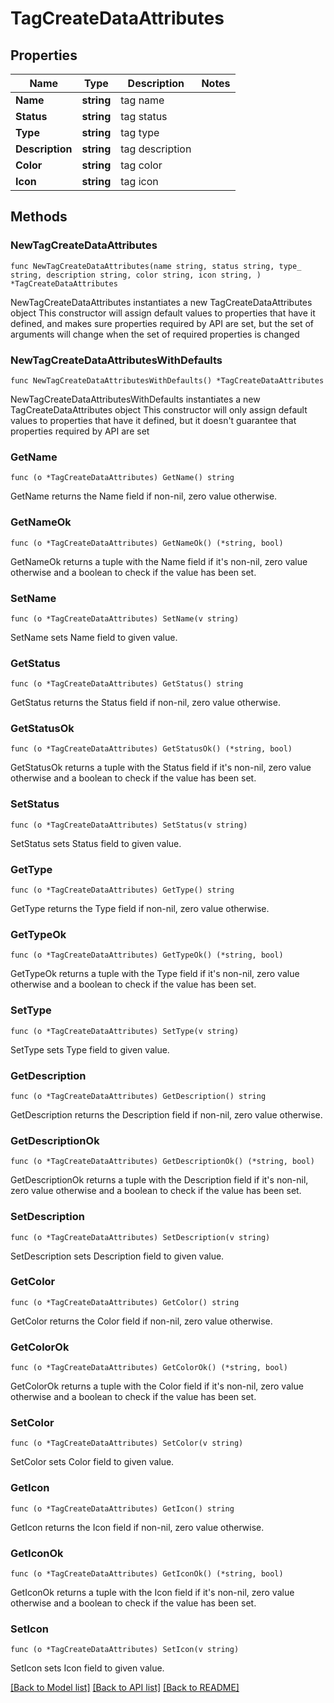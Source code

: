 # TagCreateDataAttributes

## Properties

Name | Type | Description | Notes
------------ | ------------- | ------------- | -------------
**Name** | **string** | tag name | 
**Status** | **string** | tag status | 
**Type** | **string** | tag type | 
**Description** | **string** | tag description | 
**Color** | **string** | tag color | 
**Icon** | **string** | tag icon | 

## Methods

### NewTagCreateDataAttributes

`func NewTagCreateDataAttributes(name string, status string, type_ string, description string, color string, icon string, ) *TagCreateDataAttributes`

NewTagCreateDataAttributes instantiates a new TagCreateDataAttributes object
This constructor will assign default values to properties that have it defined,
and makes sure properties required by API are set, but the set of arguments
will change when the set of required properties is changed

### NewTagCreateDataAttributesWithDefaults

`func NewTagCreateDataAttributesWithDefaults() *TagCreateDataAttributes`

NewTagCreateDataAttributesWithDefaults instantiates a new TagCreateDataAttributes object
This constructor will only assign default values to properties that have it defined,
but it doesn't guarantee that properties required by API are set

### GetName

`func (o *TagCreateDataAttributes) GetName() string`

GetName returns the Name field if non-nil, zero value otherwise.

### GetNameOk

`func (o *TagCreateDataAttributes) GetNameOk() (*string, bool)`

GetNameOk returns a tuple with the Name field if it's non-nil, zero value otherwise
and a boolean to check if the value has been set.

### SetName

`func (o *TagCreateDataAttributes) SetName(v string)`

SetName sets Name field to given value.


### GetStatus

`func (o *TagCreateDataAttributes) GetStatus() string`

GetStatus returns the Status field if non-nil, zero value otherwise.

### GetStatusOk

`func (o *TagCreateDataAttributes) GetStatusOk() (*string, bool)`

GetStatusOk returns a tuple with the Status field if it's non-nil, zero value otherwise
and a boolean to check if the value has been set.

### SetStatus

`func (o *TagCreateDataAttributes) SetStatus(v string)`

SetStatus sets Status field to given value.


### GetType

`func (o *TagCreateDataAttributes) GetType() string`

GetType returns the Type field if non-nil, zero value otherwise.

### GetTypeOk

`func (o *TagCreateDataAttributes) GetTypeOk() (*string, bool)`

GetTypeOk returns a tuple with the Type field if it's non-nil, zero value otherwise
and a boolean to check if the value has been set.

### SetType

`func (o *TagCreateDataAttributes) SetType(v string)`

SetType sets Type field to given value.


### GetDescription

`func (o *TagCreateDataAttributes) GetDescription() string`

GetDescription returns the Description field if non-nil, zero value otherwise.

### GetDescriptionOk

`func (o *TagCreateDataAttributes) GetDescriptionOk() (*string, bool)`

GetDescriptionOk returns a tuple with the Description field if it's non-nil, zero value otherwise
and a boolean to check if the value has been set.

### SetDescription

`func (o *TagCreateDataAttributes) SetDescription(v string)`

SetDescription sets Description field to given value.


### GetColor

`func (o *TagCreateDataAttributes) GetColor() string`

GetColor returns the Color field if non-nil, zero value otherwise.

### GetColorOk

`func (o *TagCreateDataAttributes) GetColorOk() (*string, bool)`

GetColorOk returns a tuple with the Color field if it's non-nil, zero value otherwise
and a boolean to check if the value has been set.

### SetColor

`func (o *TagCreateDataAttributes) SetColor(v string)`

SetColor sets Color field to given value.


### GetIcon

`func (o *TagCreateDataAttributes) GetIcon() string`

GetIcon returns the Icon field if non-nil, zero value otherwise.

### GetIconOk

`func (o *TagCreateDataAttributes) GetIconOk() (*string, bool)`

GetIconOk returns a tuple with the Icon field if it's non-nil, zero value otherwise
and a boolean to check if the value has been set.

### SetIcon

`func (o *TagCreateDataAttributes) SetIcon(v string)`

SetIcon sets Icon field to given value.



[[Back to Model list]](../README.md#documentation-for-models) [[Back to API list]](../README.md#documentation-for-api-endpoints) [[Back to README]](../README.md)


